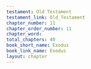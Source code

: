 ```yaml
---
testament: Old Testament
testament_link: Old_Testament
chapter_number: 11
chapter_order_number: 11
chapter_word: 
total_chapters: 40
book_short_name: Exodus
book_link_name: Exodus
layout: chapter
---
```

